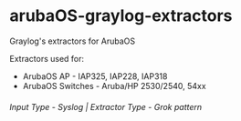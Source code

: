 # arubaOS-graylog-extractors
Graylog's extractors for ArubaOS

Extractors used for:
* ArubaOS AP - IAP325, IAP228, IAP318
* ArubaOS Switches - Aruba/HP 2530/2540, 54xx

###### Input Type - Syslog | Extractor Type - Grok pattern ###

